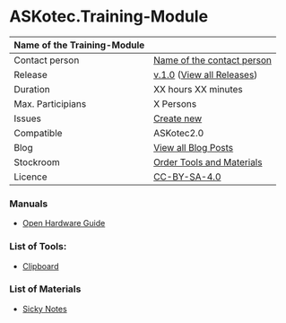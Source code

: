 # ASKotec.Training-Module

| Name of the Training-Module |                  |
| ----------------- | -------------------------- |
| Contact person    | [Name of the contact person](https://github.com/opencultureagency) |
| Release           | [v.1.0](https://github.com/opencultureagency/ASKotec.Training-Modules.Template/releases/) ([View all Releases](https://github.com/opencultureagency/ASKotec.Training-Modules.Template/releases/))|
| Duration          | XX hours XX minutes        |
| Max. Participians | X Persons                  |
| Issues            | [Create new](https://github.com/opencultureagency/ASKotec.Training-Modules.Template/issues/new)|
| Compatible        | ASKotec2.0                 |
| Blog              | [View all Blog Posts](https://askotec.openculture.agency/category/training-modules/)|
| Stockroom         | [Order Tools and Materials](https://askotec.openculture.agency/product-category/training-modules/)|
| Licence           | [CC-BY-SA-4.0](LICENSE.md)|

### Manuals
* [Open Hardware Guide](https://askotec.openculture.agency/product/open-hardware-guide/)

### List of Tools:
* [Clipboard](https://askotec.openculture.agency/product/clipboard/)

### List of Materials
* [Sicky Notes](https://askotec.openculture.agency/product/sticky-notes/)
